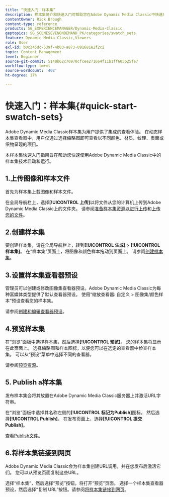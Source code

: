 ```yaml
---
title: “快速入门：样本集”
description: 样本集简介和快速入门可帮助您在Adobe Dynamic Media Classic中快速启动和运行。
contentOwner: Rick Brough
content-type: reference
products: SG_EXPERIENCEMANAGER/Dynamic-Media-Classic
geptopics: SG_SCENESEVENONDEMAND_PK/categories/swatch_sets
feature: Dynamic Media Classic,Viewers
role: User
exl-id: b0c345dc-539f-4b03-a873-091681e2f2c2
topic: Content Management
level: Beginner
source-git-commit: 5140b62c76970cfcee271664f11b1ff605625fe7
workflow-type: tm+mt
source-wordcount: '402'
ht-degree: 17%

---
```


# 快速入门：样本集{#quick-start-swatch-sets}

Adobe Dynamic Media Classic样本集为用户提供了集成的查看体验。 在动态样本集查看器中，用户仅通过选择缩略图即可查看以不同颜色、材质、纹理、表面或织物呈现的项目。

本样本集快速入门指南旨在帮助您快速使用Adobe Dynamic Media Classic中的样本集技术启动和运行。

## 1.上传图像和样本文件

首先为样本集上载图像和样本文件。

在全局导航栏上，选择&#x200B;**[!UICONTROL 上传]**&#x200B;以将文件从您的计算机上传到Adobe Dynamic Media Classic上的文件夹。 请参阅[准备样本集资源以进行上传](preparing-swatch-set-assets-upload.md#preparing-swatch-set-assets-for-upload)和[上传您的文件](uploading-files.md#uploading-your-files)。

## 2.创建样本集

要创建样本集，请在全局导航栏上，转到&#x200B;**[!UICONTROL 生成]** > **[!UICONTROL 样本集]**。 在“样本集”页面上，将图像和颜色样本拖动到页面上。 请参阅[创建样本集](creating-swatch-set.md#creating-a-swatch-set)。

## 3.设置样本集查看器预设

管理员可以创建或修改图像集查看器预设。Adobe Dynamic Media Classic为每种富媒体类型提供了默认查看器预设。 使用“缩放查看器: 自定义 > 图像集/颜色样本”预设查看您的样本集。

请参阅[创建和编辑查看器预设](application-setup.md#adding-and-editing-viewer-presets)。

## 4.预览样本集

在“浏览”面板中选择样本集，然后选择&#x200B;**[!UICONTROL 预览]**。 您的样本集将显示在此页面上。 选择缩略图和样本图标，以便您可以在选定的查看器中检查样本集。 可以从“预设”菜单中选择不同的查看器。

请参阅[预览资源](previewing-asset.md#previewing-an-asset)。

## 5. Publish a样本集

发布样本集会将其放置在Adobe Dynamic Media Classic服务器上并激活URL字符串。

在“浏览”面板中选择其名称左侧的&#x200B;**[!UICONTROL 标记为Publish]**&#x200B;图标。 然后选择&#x200B;**[!UICONTROL Publish]**。 在发布页面上，选择&#x200B;**[!UICONTROL 提交Publish]**。

查看[Publish文件](publishing-files.md#publishing-files)。

## 6.将样本集链接到网页

Adobe Dynamic Media Classic会为样本集创建URL调用，并在您发布后激活它们。 您可以从预览页面复制这些URL。

选择“样本集”，然后选择“预览”按钮。将打开“预览”页面。 选择一个样本集查看器预设，然后选择“复制 URL”按钮。请参阅[将样本集链接到网页](linking-swatch-set-web-page.md#linking-a-swatch-set-to-a-web-page)。
